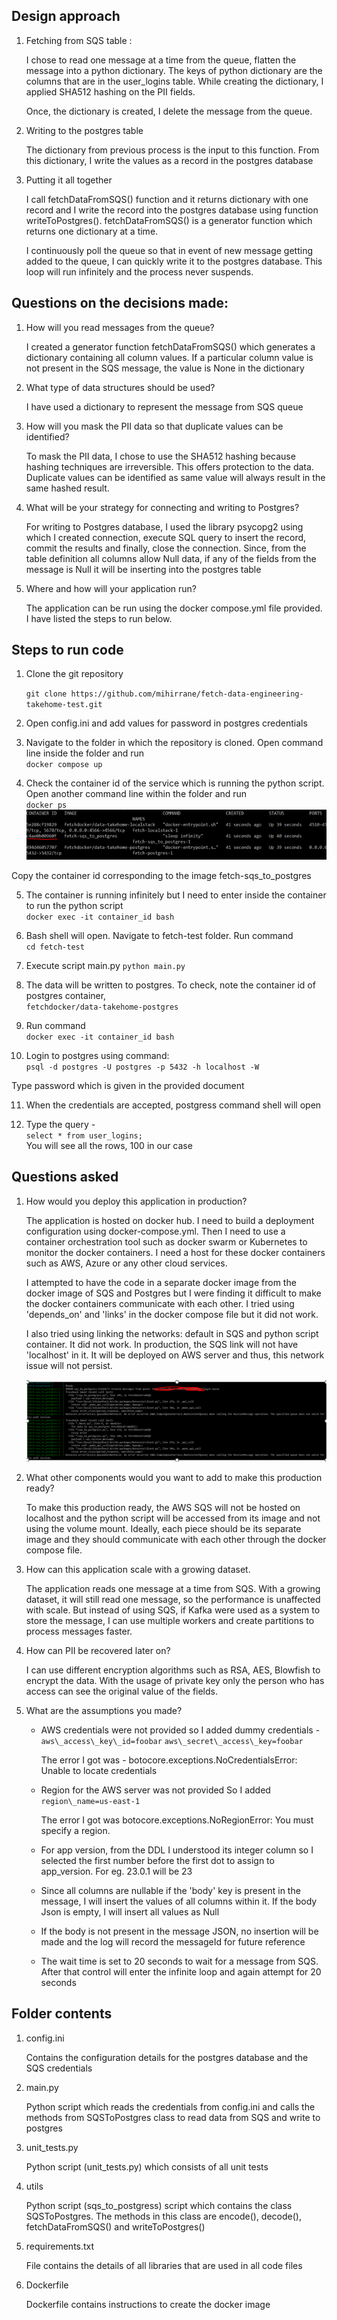 ## Design approach

1. Fetching from SQS table :

	I chose to read one message at a time from the queue, flatten the message into a python dictionary. The keys of python dictionary are the columns that are in the user\_logins table. While creating the dictionary, I applied SHA512 hashing on the PII fields.

	Once, the dictionary is created, I delete the message from the queue.

2. Writing to the postgres table

	The dictionary from previous process is the input to this function. From this dictionary, I write the values as a record in the postgres database

3. Putting it all together

	I call fetchDataFromSQS() function and it returns dictionary with one record and I write the record into the postgres database using function writeToPostgres(). fetchDataFromSQS() is a generator function which returns one dictionary at a time.

	I continuously poll the queue so that in event of new message getting added to the queue, I can quickly write it to the postgres database. This loop will run infinitely and the process never suspends.

## Questions on the decisions made:

1. How will you read messages from the queue?

	I created a generator function fetchDataFromSQS() which generates a dictionary containing all column values. If a particular column value is not present in the SQS message, the value is None in the dictionary

2. What type of data structures should be used?

	I have used a dictionary to represent the message from SQS queue

3. How will you mask the PII data so that duplicate values can be identified?
 	
 	To mask the PII data, I chose to use the SHA512 hashing because hashing techniques are irreversible. This offers protection to the data. Duplicate values can be identified as same value will always result in the same hashed result.

4. What will be your strategy for connecting and writing to Postgres?

	For writing to Postgres database, I used the library psycopg2 using which I created connection, execute SQL query to insert the record, commit the results and finally, close the connection. Since, from the table definition all columns allow Null data, if any of the fields from the message is Null it will be inserting into the postgres table

5. Where and how will your application run?

	The application can be run using the docker compose.yml file provided. I have listed the steps to run below.

## Steps to run code

1. Clone the git repository
 	
 	`git clone https://github.com/mihirrane/fetch-data-engineering-takehome-test.git`


2. Open config.ini and add values for password in postgres credentials

3. Navigate to the folder in which the repository is cloned. Open command line inside the folder and run<br>
 `docker compose up`

4. Check the container id of the service which is running the python script. Open another command line within the folder and run <br>
 `docker ps` <br>
![](https://github.com/mihirrane/fetch-data-engineering-takehome-test/blob/main/images/docker_ps.png)

 Copy the container id corresponding to the image fetch-sqs\_to\_postgres


5. The container is running infinitely but I need to enter inside the container to run the python script<br>
 `docker exec -it container_id bash`


6. Bash shell will open. Navigate to fetch-test folder. Run command<br>
   `cd fetch-test`

7. Execute script main.py
   `python main.py`


8. The data will be written to postgres. To check, note the container id of postgres container, <br>
   `fetchdocker/data-takehome-postgres`


9. Run command <br>
   `docker exec -it container_id bash`


10. Login to postgres using command:<br>
   `psql -d postgres -U postgres -p 5432 -h localhost -W`

   Type password which is given in the provided document


11. When the credentials are accepted, postgress command shell will open


12. Type the query -<br>
    `select * from user_logins;`<br>
 	You will see all the rows, 100 in our case

## Questions asked

1. How would you deploy this application in production?

	The application is hosted on docker hub. I need to build a deployment configuration using docker-compose.yml. Then I need to use a container orchestration tool such as docker swarm or Kubernetes to monitor the docker containers. I need a host for these docker containers such as AWS, Azure or any other cloud services.

	I attempted to have the code in a separate docker image from the docker image of SQS and Postgres but I were finding it difficult to make the docker containers communicate with each other. I tried using 'depends\_on' and 'links' in the docker compose file but it did not work.

	I also tried using linking the networks: default in SQS and python script container. It did not work. In production, the SQS link will not have 'localhost' in it. It will be deployed on AWS server and thus, this network issue will not persist.

	![](https://github.com/mihirrane/fetch-data-engineering-takehome-test/blob/main/images/queue_issue.png)

2. What other components would you want to add to make this production ready?

	To make this production ready, the AWS SQS will not be hosted on localhost and the python script will be accessed from its image and not using the volume mount. Ideally, each piece should be its separate image and they should communicate with each other through the docker compose file.

3. How can this application scale with a growing dataset.

	The application reads one message at a time from SQS. With a growing dataset, it will still read one message, so the performance is unaffected with scale. But instead of using SQS, if Kafka were used as a system to store the message, I can use multiple workers and create partitions to process messages faster.

4. How can PII be recovered later on?
 
 	I can use different encryption algorithms such as RSA, AES, Blowfish to encrypt the data. With the usage of private key only the person who has access can see the original value of the fields.

5. What are the assumptions you made?

	- AWS credentials were not provided so I added dummy credentials -
 	  `aws\_access\_key\_id=foobar`
	  `aws\_secret\_access\_key=foobar`

      The error I got was - botocore.exceptions.NoCredentialsError: Unable to locate credentials

	- Region for the AWS server was not provided
 		So I added `region\_name=us-east-1`

	  The error I got was botocore.exceptions.NoRegionError: You must specify a region.

	- For app version, from the DDL I understood its integer column so I selected the first number before the first dot to assign to app\_version. For eg. 23.0.1 will be 23

	- Since all columns are nullable if the 'body' key is present in the message, I will insert the values of all columns within it. If the body Json is empty, I will insert all values as Null
	
	- If the body is not present in the message JSON, no insertion will be made and the log will record the messageId for future reference
	
	- The wait time is set to 20 seconds to wait for a message from SQS. After that control will enter the infinite loop and again attempt for 20 seconds

## Folder contents

1. config.ini
   
   Contains the configuration details for the postgres database and the SQS credentials

3. main.py

   Python script which reads the credentials from config.ini and calls the methods from SQSToPostgres class to read data from SQS and write to postgres

4. unit\_tests.py
	
   Python script (unit\_tests.py) which consists of all unit tests

5. utils

   Python script (sqs_to_postgress) script which contains the class SQSToPostgres. The methods in this class are encode(), decode(), fetchDataFromSQS() and writeToPostgres()

5. requirements.txt

   File contains the details of all libraries that are used in all code files

6. Dockerfile

   Dockerfile contains instructions to create the docker image

